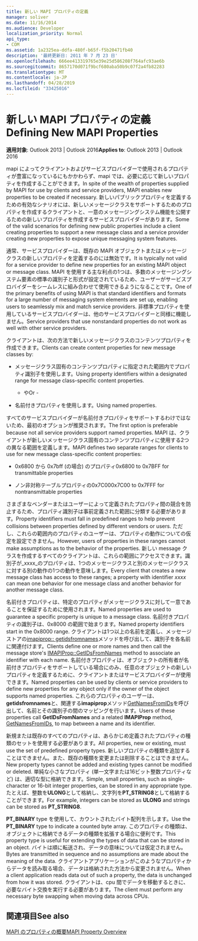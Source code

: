 ```yaml
---
title: 新しい MAPI プロパティの定義
manager: soliver
ms.date: 11/16/2014
ms.audience: Developer
localization_priority: Normal
api_type:
- COM
ms.assetid: 1a2325ea-ddfa-480f-b65f-f5b20471fb40
description: '最終更新日: 2011 年 7 月 23 日'
ms.openlocfilehash: 666ee413319765e39e25d586208f764afc93ae6b
ms.sourcegitcommit: 8657170d071f9bcf680aba50b9c07f2a4fb82283
ms.translationtype: MT
ms.contentlocale: ja-JP
ms.lasthandoff: 04/28/2019
ms.locfileid: "33425016"
---
```

# <a name="defining-new-mapi-properties"></a><span data-ttu-id="f686a-103">新しい MAPI プロパティの定義</span><span class="sxs-lookup"><span data-stu-id="f686a-103">Defining New MAPI Properties</span></span>

  
  
<span data-ttu-id="f686a-104">**適用対象**: Outlook 2013 | Outlook 2016</span><span class="sxs-lookup"><span data-stu-id="f686a-104">**Applies to**: Outlook 2013 | Outlook 2016</span></span> 
  
<span data-ttu-id="f686a-105">mapi によってクライアントおよびサービスプロバイダーで使用されるプロパティが豊富になっているにもかかわらず、mapi では、必要に応じて新しいプロパティを作成することができます。</span><span class="sxs-lookup"><span data-stu-id="f686a-105">In spite of the wealth of properties supplied by MAPI for use by clients and service providers, MAPI enables new properties to be created if necessary.</span></span> <span data-ttu-id="f686a-106">新しいパブリックプロパティを定義するための有効なシナリオには、新しいメッセージクラスをサポートするためのプロパティを作成するクライアントと、一意のメッセージングシステム機能を公開するための新しいプロパティを作成するサービスプロバイダーがあります。</span><span class="sxs-lookup"><span data-stu-id="f686a-106">Some of the valid scenarios for defining new public properties include a client creating properties to support a new message class and a service provider creating new properties to expose unique messaging system features.</span></span>
  
<span data-ttu-id="f686a-107">通常、サービスプロバイダーは、既存の MAPI オブジェクトまたはメッセージクラスの新しいプロパティを定義するのには無効です。</span><span class="sxs-lookup"><span data-stu-id="f686a-107">It is typically not valid for a service provider to define new properties for an existing MAPI object or message class.</span></span> <span data-ttu-id="f686a-108">MAPI を使用する主な利点の1つは、多数のメッセージングシステム要素の標準の識別子と形式が設定されているため、ユーザーがサービスプロバイダーをシームレスに組み合わせて使用できるようになることです。</span><span class="sxs-lookup"><span data-stu-id="f686a-108">One of the primary benefits of using MAPI is that standard identifiers and formats for a large number of messaging system elements are set up, enabling users to seamlessly mix and match service providers.</span></span> <span data-ttu-id="f686a-109">非標準プロパティを使用しているサービスプロバイダーは、他のサービスプロバイダーと同様に機能しません。</span><span class="sxs-lookup"><span data-stu-id="f686a-109">Service providers that use nonstandard properties do not work as well with other service providers.</span></span> 
  
<span data-ttu-id="f686a-110">クライアントは、次の方法で新しいメッセージクラスのコンテンツプロパティを作成できます。</span><span class="sxs-lookup"><span data-stu-id="f686a-110">Clients can create content properties for new message classes by:</span></span>
  
- <span data-ttu-id="f686a-111">メッセージクラス固有のコンテンツプロパティに指定された範囲内でプロパティ識別子を使用します。</span><span class="sxs-lookup"><span data-stu-id="f686a-111">Using property identifiers within a designated range for message class-specific content properties.</span></span>
    
    - <span data-ttu-id="f686a-112">や</span><span class="sxs-lookup"><span data-stu-id="f686a-112">Or -</span></span>
    
- <span data-ttu-id="f686a-113">名前付きプロパティを使用します。</span><span class="sxs-lookup"><span data-stu-id="f686a-113">Using named properties.</span></span> 
    
<span data-ttu-id="f686a-114">すべてのサービスプロバイダーが名前付きプロパティをサポートするわけではないため、最初のオプションが推奨されます。</span><span class="sxs-lookup"><span data-stu-id="f686a-114">The first option is preferable because not all service providers support named properties.</span></span> <span data-ttu-id="f686a-115">MAPI は、クライアントが新しいメッセージクラス固有のコンテンツプロパティに使用する2つの異なる範囲を定義します。</span><span class="sxs-lookup"><span data-stu-id="f686a-115">MAPI defines two separate ranges for clients to use for new message class-specific content properties:</span></span>
  
- <span data-ttu-id="f686a-116">0x6800 から 0x7bff (の場合) のプロパティ</span><span class="sxs-lookup"><span data-stu-id="f686a-116">0x6800 to 0x7BFF for transmittable properties</span></span>
    
- <span data-ttu-id="f686a-117">ノン非対称テーブルプロパティの0x7C00</span><span class="sxs-lookup"><span data-stu-id="f686a-117">0x7C00 to 0x7FFF for nontransmittable properties</span></span>
    
<span data-ttu-id="f686a-118">さまざまなベンダーまたはユーザーによって定義されたプロパティ間の競合を防止するため、プロパティ識別子は事前定義された範囲に分類する必要があります。</span><span class="sxs-lookup"><span data-stu-id="f686a-118">Property identifiers must fall in predefined ranges to help prevent collisions between properties defined by different vendors or users.</span></span> <span data-ttu-id="f686a-119">ただし、これらの範囲内のプロパティのユーザーは、プロパティの動作についての仮定を設定できません。</span><span class="sxs-lookup"><span data-stu-id="f686a-119">However, users of properties in these ranges cannot make assumptions as to the behavior of the properties.</span></span> <span data-ttu-id="f686a-120">新しい message クラスを作成するすべてのクライアントは、これらの範囲にアクセスできます。識別子が_xxxx_のプロパティは、1つのメッセージクラスと別のメッセージクラスに対する別の動作の1つの動作を意味します。</span><span class="sxs-lookup"><span data-stu-id="f686a-120">Every client that creates a new message class has access to these ranges; a property with identifier  _xxxx_ can mean one behavior for one message class and another behavior for another message class.</span></span> 
  
<span data-ttu-id="f686a-121">名前付きプロパティは、特定のプロパティがメッセージクラスに対して一意であることを保証するために使用されます。</span><span class="sxs-lookup"><span data-stu-id="f686a-121">Named properties are used to guarantee a specific property is unique to a message class.</span></span> <span data-ttu-id="f686a-122">名前付きプロパティの識別子は、0x8000 の範囲で始まります。</span><span class="sxs-lookup"><span data-stu-id="f686a-122">Named property identifiers start in the 0x8000 range.</span></span> <span data-ttu-id="f686a-123">クライアントは1つ以上の名前を定義し、メッセージストアの[imapiprop:: getidsfromnames](imapiprop-getidsfromnames.md)メソッドを呼び出して、識別子を各名前に関連付けます。</span><span class="sxs-lookup"><span data-stu-id="f686a-123">Clients define one or more names and then call the message store's [IMAPIProp::GetIDsFromNames](imapiprop-getidsfromnames.md) method to associate an identifier with each name.</span></span> <span data-ttu-id="f686a-124">名前付きプロパティは、オブジェクトの所有者が名前付きプロパティをサポートしている場合にのみ、任意のオブジェクトの新しいプロパティを定義するために、クライアントまたはサービスプロバイダーが使用できます。</span><span class="sxs-lookup"><span data-stu-id="f686a-124">Named properties can be used by clients or service providers to define new properties for any object only if the owner of the object supports named properties.</span></span> <span data-ttu-id="f686a-125">これらのプロパティのユーザーは、 **getidsfromnames**と、関連する**imapiprop**メソッド[GetNamesFromIDs](imapiprop-getnamesfromids.md)を呼び出して、名前とその識別子の間のマッピングを行います。</span><span class="sxs-lookup"><span data-stu-id="f686a-125">Users of these properties call **GetIDsFromNames** and a related **IMAPIProp** method, [GetNamesFromIDs](imapiprop-getnamesfromids.md), to map between a name and its identifier.</span></span>
  
<span data-ttu-id="f686a-126">新規または既存のすべてのプロパティは、あらかじめ定義されたプロパティの種類のセットを使用する必要があります。</span><span class="sxs-lookup"><span data-stu-id="f686a-126">All properties, new or existing, must use the set of predefined property types.</span></span> <span data-ttu-id="f686a-127">新しいプロパティの種類を追加することはできません。また、既存の種類を変更または削除することはできません。</span><span class="sxs-lookup"><span data-stu-id="f686a-127">New property types cannot be added and existing types cannot be modified or deleted.</span></span> <span data-ttu-id="f686a-128">単純な小さなプロパティ (単一文字または16ビット整数プロパティなど) は、適切な型に格納できます。</span><span class="sxs-lookup"><span data-stu-id="f686a-128">Simple, small properties, such as single-character or 16-bit integer properties, can be stored in any appropriate type.</span></span> <span data-ttu-id="f686a-129">たとえば、整数を**ULONG**として格納し、文字列を**PT_STRING8**として格納することができます。</span><span class="sxs-lookup"><span data-stu-id="f686a-129">For example, integers can be stored as **ULONG** and strings can be stored as **PT_STRING8**.</span></span> 
  
<span data-ttu-id="f686a-130">**PT_BINARY** type を使用して、カウントされたバイト配列を示します。</span><span class="sxs-lookup"><span data-stu-id="f686a-130">Use the **PT_BINARY** type to indicate a counted byte array.</span></span> <span data-ttu-id="f686a-131">このプロパティの種類は、オブジェクトに格納できるデータの種類を拡張する場合に便利です。</span><span class="sxs-lookup"><span data-stu-id="f686a-131">This property type is useful for extending the types of data that can be stored in an object.</span></span> <span data-ttu-id="f686a-132">バイトは順に転送され、データの意味については仮定されません。</span><span class="sxs-lookup"><span data-stu-id="f686a-132">Bytes are transmitted in sequence and no assumptions are made about the meaning of the data.</span></span> <span data-ttu-id="f686a-133">クライアントアプリケーションがこのようなプロパティからデータを読み取る場合、データは格納された方法から変更されません。</span><span class="sxs-lookup"><span data-stu-id="f686a-133">When a client application reads data out of such a property, the data is unchanged from how it was stored.</span></span> <span data-ttu-id="f686a-134">クライアントは、cpu 間でデータを移動するときに、必要なバイト交換を実行する必要があります。</span><span class="sxs-lookup"><span data-stu-id="f686a-134">The client must perform any necessary byte swapping when moving data across CPUs.</span></span> 
  
## <a name="see-also"></a><span data-ttu-id="f686a-135">関連項目</span><span class="sxs-lookup"><span data-stu-id="f686a-135">See also</span></span>



[<span data-ttu-id="f686a-136">MAPI のプロパティの概要</span><span class="sxs-lookup"><span data-stu-id="f686a-136">MAPI Property Overview</span></span>](mapi-property-overview.md)

